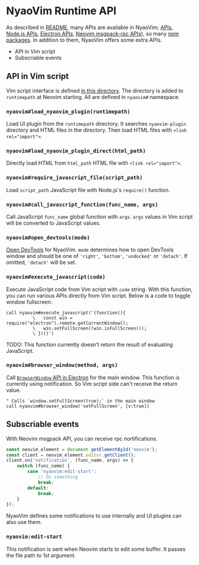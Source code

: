 NyaoVim Runtime API
===================

As described in [README](../README.md), many APIs are available in NyaoVim; [<neovim-component> APIs](https://github.com/rhysd/neovim-component), [Node.js APIs](https://nodejs.org/en/docs/), [Electron APIs](https://github.com/atom/electron/tree/master/docs/api), [Neovim msgpack-rpc APIs](https://neovim.io/doc/user/msgpack_rpc.html)), so many [npm packages](https://www.npmjs.com/).
In addition to them, NyaoVim offers some extra APIs.

- API in Vim script
- Subscriable events

## API in Vim script

Vim script interface is defined [in this directory](../runtime).  The directory is added to `runtimepath` at Neovim starting.  All are defined in `nyaovim#` namespace.

### `nyaovim#load_nyaovim_plugin(runtimepath)`

Load UI plugin from the `runtimepath` directory.  It searches `nyaovim-plugin` directory and HTML files in the directory.  Then load HTML files with `<link rel="import">`.

### `nyaovim#load_nyaovim_plugin_direct(html_path)`

Directly load HTML from `html_path` HTML file with `<link rel="import">`.

### `nyaovim#require_javascript_file(script_path)`

Load `script_path` JavaScript file with Node.js's `require()` function.

### `nyaovim#call_javascript_function(func_name, args)`

Call JavaScript `func_name` global function with `args`.  `args` values in Vim script will be converted to JavaScript values.

### `nyaovim#open_devtools(mode)`

[Open DevTools](https://github.com/electron/electron/blob/master/docs/api/web-contents.md#contentsopendevtoolsoptions) for NyaoVim.  `mode` determines how to open DevTools window and should be one of `'right'`, `'bottom'`, `'undocked'` or `'detach'`.  If omitted, `'detach'` will be set.

### `nyaovim#execute_javascript(code)`

Execute JavaScript code from Vim script with `code` string.  With this function, you can run various APIs directly from Vim script.  Below is a code to toggle window fullscreen.

```vim
call nyaovim#execute_javascript('(function(){
          \   const win = require("electron").remote.getCurrentWindow();
          \   win.setFullScreen(!win.isFullScreen());
          \ })()')
```

TODO: This function currently doesn't return the result of evaluating JavaScript.

### `nyaovim#browser_window(method, args)`

Call [`BrowserWindow` API in Electron](https://github.com/electron/electron/blob/master/docs/api/browser-window.md) for the main window.  This function is currently using notification.  So Vim script side can't receive the return value.

```vim
" Calls `window.setFullScreen(true);` in the main window
call nyaovim#browser_window('setFullScreen', [v:true])
```


## Subscriable events

With Neovim msgpack API, you can receive rpc nortifications.

```javascript
const neovim_element = document.getElementById('neovim');
const client = neovim_element.editor.getClient();
client.on('notification', (func_name, args) => {
    switch (func_name) {
        case 'nyaovim:edit-start':
            // Do something
            break;
        default:
            break;
    }
});
```

NyaoVim defines some notifications to use internally and UI plugins can also use them.

### `nyaovim:edit-start`

This notification is sent when Neovim starts to edit some buffer.  It passes the file path to 1st argument.


